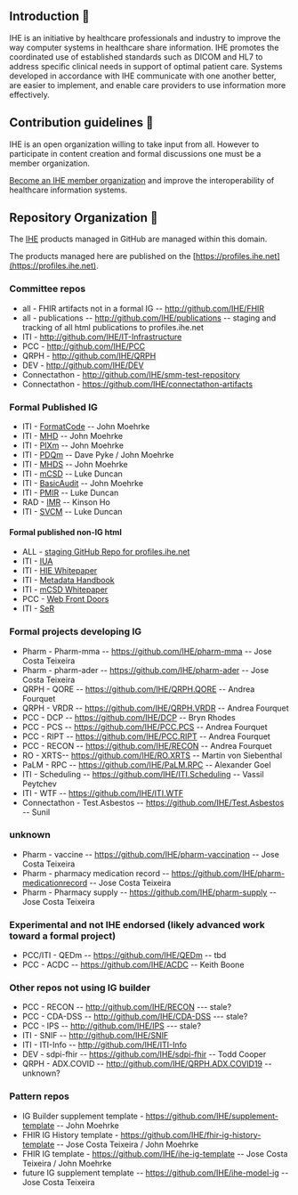 ## Introduction 🙋‍

IHE is an initiative by healthcare professionals and industry to improve the way computer systems in healthcare share information. IHE promotes the coordinated use of established standards such as DICOM and HL7 to address specific clinical needs in support of optimal patient care. Systems developed in accordance with IHE communicate with one another better, are easier to implement, and enable care providers to use information more effectively.

## Contribution guidelines 🌈 

IHE is an open organization willing to take input from all. However to participate in content creation and formal discussions one must be a member organization.

[Become an IHE member organization](https://www.ihe.net/Participate/) and improve the interoperability of healthcare information systems.

## Repository Organization 👩‍

The [IHE](https://www.ihe.net) products managed in GitHub are managed within this domain. 

The products managed here are published on the [https://profiles.ihe.net](https://profiles.ihe.net).

### Committee repos
* all - FHIR artifacts not in a formal IG -- http://github.com/IHE/FHIR
* all - publications -- http://github.com/IHE/publications -- staging and tracking of all html publications to profiles.ihe.net
* ITI - http://github.com/IHE/IT-Infrastructure
* PCC - http://github.com/IHE/PCC
* QRPH - http://github.com/IHE/QRPH
* DEV - http://github.com/IHE/DEV
* Connectathon - http://github.com/IHE/smm-test-repository
* Connectathon - https://github.com/IHE/connectathon-artifacts

### Formal Published IG 
* ITI - [FormatCode](https://github.com/IHE/FormatCode) -- John Moehrke
* ITI - [MHD](https://github.com/IHE/ITI.MHD) -- John Moehrke
* ITI - [PIXm](https://github.com/IHE/ITI.PIXm) -- John Moehrke
* ITI - [PDQm](https://github.com/IHE/ITI.PDQm) -- Dave Pyke / John Moehrke
* ITI - [MHDS](https://github.com/IHE/ITI.MHDS) -- John Moehrke
* ITI - [mCSD](https://github.com/IHE/ITI.mCSD) -- Luke Duncan
* ITI - [BasicAudit](https://github.com/IHE/ITI.BasicAudit) -- John Moehrke
* ITI - [PMIR](https://github.com/IHE/ITI.PMIR) -- Luke Duncan
* RAD - [IMR](https://github.com/IHE/RAD.IMR) -- Kinson Ho 
* ITI - [SVCM](https://github.com/IHE/ITI.SVCM) -- Luke Duncan

#### Formal published non-IG html
* ALL - [staging GitHub Repo for profiles.ihe.net](https://github.com/ITI/publications)
* ITI - [IUA](https://github.com/IHE/ITI.IUA) 
* ITI - [HIE Whitepaper](https://github.com/IHE/HIE-Whitepaper)
* ITI - [Metadata Handbook](http://github.com/IHE/IHE-MetadataHandbook)
* ITI - [mCSD Whitepaper](http://github.com/IHE/mCSD-Whitepaper)
* PCC - [Web Front Doors](http://github.com/IHE/PCC-web)
* ITI - [SeR](https://github.com/IHE/ITI.SeR)

### Formal projects developing IG
* Pharm - Pharm-mma -- https://github.com/IHE/pharm-mma -- Jose Costa Teixeira
* Pharm - pharm-ader -- https://github.com/IHE/pharm-ader -- Jose Costa Teixeira
* QRPH - QORE -- https://github.com/IHE/QRPH.QORE -- Andrea Fourquet
* QRPH - VRDR -- https://github.com/IHE/QRPH.VRDR -- Andrea Fourquet
* PCC - DCP -- https://github.com/IHE/DCP -- Bryn Rhodes
* PCC - PCS -- https://github.com/IHE/PCC.PCS -- Andrea Fourquet
* PCC - RIPT -- https://github.com/IHE/PCC.RIPT -- Andrea Fourquet
* PCC - RECON -- https://github.com/IHE/RECON -- Andrea Fourquet
* RO - XRTS-- https://github.com/IHE/RO.XRTS -- Martin von Siebenthal
* PaLM - RPC -- https://github.com/IHE/PaLM.RPC -- Alexander Goel
* ITI - Scheduling -- https://github.com/IHE/ITI.Scheduling -- Vassil Peytchev
* ITI - WTF -- https://github.com/IHE/ITI.WTF 
* Connectathon - Test.Asbestos -- https://github.com/IHE/Test.Asbestos -- Sunil

### unknown
* Pharm - vaccine -- https://github.com/IHE/pharm-vaccination -- Jose Costa Teixeira
* Pharm - pharmacy medication record -- https://github.com/IHE/pharm-medicationrecord -- Jose Costa Teixeira
* Pharm - Pharmacy supply -- https://github.com/IHE/pharm-supply -- Jose Costa Teixeira

### Experimental and not IHE endorsed (likely advanced work toward a formal project)
* PCC/ITI - QEDm -- https://github.com/IHE/QEDm -- tbd
* PCC - ACDC -- https://github.com/IHE/ACDC -- Keith Boone

### Other repos not using IG builder
* PCC - RECON -- http://github.com/IHE/RECON --- stale?
* PCC - CDA-DSS -- http://github.com/IHE/CDA-DSS --- stale?
* PCC - IPS -- http://github.com/IHE/IPS --- stale?
* ITI - SNIF -- http://github.com/IHE/SNIF
* ITI - ITI-Info -- http://github.com/IHE/ITI-Info
* DEV - sdpi-fhir -- https://github.com/IHE/sdpi-fhir -- Todd Cooper
* QRPH - ADX.COVID -- http://github.com/IHE/QRPH.ADX.COVID19 -- unknown?

### Pattern repos
* IG Builder supplement template - https://github.com/IHE/supplement-template -- John Moehrke
* FHIR IG History template - https://github.com/IHE/fhir-ig-history-template -- Jose Costa Teixeira / John Moehrke
* FHIR IG template - https://github.com/IHE/ihe-ig-template  -- Jose Costa Teixeira / John Moehrke
* future IG supplement template -- https://github.com/IHE/ihe-model-ig -- Jose Costa Teixeira
